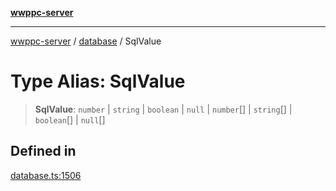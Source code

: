 [**wwppc-server**](../../README.md)

***

[wwppc-server](../../modules.md) / [database](../README.md) / SqlValue

# Type Alias: SqlValue

> **SqlValue**: `number` \| `string` \| `boolean` \| `null` \| `number`[] \| `string`[] \| `boolean`[] \| `null`[]

## Defined in

[database.ts:1506](https://github.com/WWPPC/WWPPC-server/blob/2a0f62ef9a8d6c45bd23ae8a1bcfb9cead6c0088/src/database.ts#L1506)
